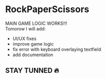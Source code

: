 # RockPaperScissors

MAIN GAME LOGIC WORKS!!! </br>
Tomorow I will add:
- UI/UX fixes
- improve game logic
- fix error with keyboard overlaying textfield
- add documentation

## STAY TUNNED 🔥
